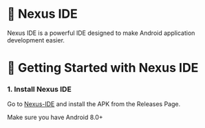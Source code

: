 # 🌟 Nexus IDE
Nexus IDE is a powerful IDE designed to make Android application development easier.
# 🚀 Getting Started with Nexus IDE
### 1. Install Nexus IDE
Go to [Nexus-IDE](github.com/Nexus-IDE/Nexus-IDE) and install the APK from the Releases Page.

Make sure you have Android 8.0+
